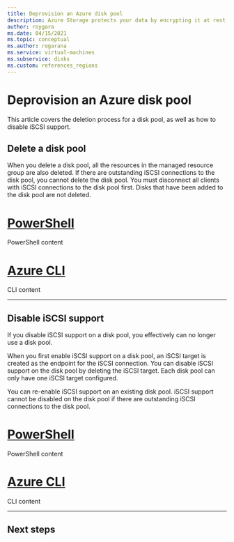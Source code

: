 ```yaml
---
title: Deprovision an Azure disk pool
description: Azure Storage protects your data by encrypting it at rest before persisting it to Storage clusters. You can use customer-managed keys to manage encryption with your own keys, or you can rely on Microsoft-managed keys for the encryption of your managed disks.
author: roygara
ms.date: 04/15/2021
ms.topic: conceptual
ms.author: rogarana
ms.service: virtual-machines
ms.subservice: disks
ms.custom: references_regions
---
```


# Deprovision an Azure disk pool

This article covers the deletion process for a disk pool, as well as how to disable iSCSI support.

## Delete a disk pool

When you delete a disk pool, all the resources in the managed resource group are also deleted. If there are outstanding iSCSI connections to the disk pool, you cannot delete the disk pool. You must disconnect all clients with iSCSI connections to the disk pool first. Disks that have been added to the disk pool are not deleted.

# [PowerShell](#tab/azure-powershell)

PowerShell content

# [Azure CLI](#tab/azure-cli)

CLI content

---

## Disable iSCSI support

If you disable iSCSI support on a disk pool, you effectively can no longer use a disk pool.

When you first enable iSCSI support on a disk pool, an iSCSI target is created as the endpoint for the iSCSI connection. You can disable iSCSI support on the disk pool by deleting the iSCSI target. Each disk pool can only have one iSCSI target configured.

You can re-enable iSCSI support on an existing disk pool. iSCSI support cannot be disabled on the disk pool if there are outstanding iSCSI connections to the disk pool.


# [PowerShell](#tab/azure-powershell)

PowerShell content

# [Azure CLI](#tab/azure-cli)

CLI content

---

## Next steps